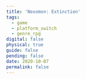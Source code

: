 ```yaml
---
title: 'Nexomon: Extinction'
tags:
  - game
  - platform_switch
  - genre_rpg
digital: false
physical: true
guide: false
pending: false
date: 2020-10-07
permalink: false
---
```

